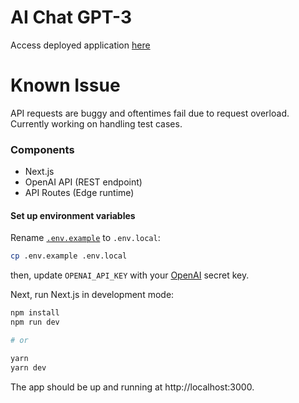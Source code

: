 # AI Chat GPT-3
Access deployed application [here](https://ai-chat-tau.vercel.app/)
# Known Issue
API requests are buggy and oftentimes fail due to request overload. Currently working on handling test cases.

### Components

- Next.js
- OpenAI API (REST endpoint)
- API Routes (Edge runtime)

#### Set up environment variables

Rename [`.env.example`](.env.example) to `.env.local`:

```bash
cp .env.example .env.local
```

then, update `OPENAI_API_KEY` with your [OpenAI](https://beta.openai.com/account/api-keys) secret key.

Next, run Next.js in development mode:

```bash
npm install
npm run dev

# or

yarn
yarn dev
```

The app should be up and running at http://localhost:3000.

